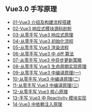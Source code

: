## Vue3.0 手写原理

- [01-Vue3 介绍及构建流程搭建](01-Vue3介绍及构建流程搭建.md)
- [02-Vue3 响应式模块源码剖析](02-Vue3响应式模块源码剖析.md)
- [03-从零手写 Vue3 响应式原理](03-从零手写Vue3响应式原理.md)
- [04-从零手写 Vue3 初始化流程](04-从零手写Vue3初始化流程.md)
- [05-从零手写 Vue3 渲染流程](05-从零手写Vue3渲染流程.md)
- [06-从零手写 Vue3 中 diff 算法](06-从零手写Vue3中diff算法.md)
- [07-从零手写 Vue3 中异步更新策略](07-从零手写Vue3中异步更新策略.md)
- [08-从零手写 Vue3 生命周期实现原理](08-从零手写Vue3生命周期实现原理.md)
- [09-从零手写 Vue3 中编译原理(一)](<09-从零手写Vue3中编译原理(一).md>)
- [10-从零手写 Vue3 中编译原理(二)](<10-从零手写Vue3中编译原理(二).md>)
- [11-从零手写 Vue3 中编译原理(三)](<11-从零手写Vue3中编译原理(三).md>)
- [12-从零手写 Vue3 核心原理](12-从零手写Vue3核心原理.md)
- [13-手写 Vue3 中 Reactivity 模块实现](13-手写Vue3中Reactivity模块实现.md)
- [14-Vue3 中依赖注入原理](14-Vue3中依赖注入原理.md)
